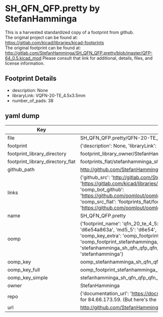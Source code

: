 # SH_QFN_QFP.pretty by StefanHamminga  
This is a harvested standardized copy of a footprint from github.  
The original project can be found at:  
https://gitlab.com/kicad/libraries/kicad-footprints  
The original footprint can be found at:
http://gitlab.com/StefanHamminga/SH_QFN_QFP.pretty/blob/master/QFP-64_0.5.kicad_mod
Please consult that link for additional, details, files, and license information.  
## Footprint Details
* description: None  
* libraryLink: VQFN-20-TE_4.5x3.5mm  
* number_of_pads: 38  
## yaml dump  
| Key | Value |  
| --- | --- |  
| file | SH_QFN_QFP.pretty/QFN-20-TE_4.5x3.5.kicad_mod |  
| footprint | {'description': None, 'libraryLink': 'VQFN-20-TE_4.5x3.5mm', 'number_of_pads': 38} |  
| footprint_library_directory | footprint_library_owner/StefanHamminga_SH_QFN_QFP.pretty |  
| footprint_library_directory_flat | footprints_flat/stefanhamminga_sh_qfn_qfp_qfn_20_te_4_5x3_5/working |  
| github_path | http://github.com/StefanHamminga/SH_QFN_QFP.pretty/blob/master/QFN-20-TE_4.5x3.5.kicad_mod |  
| links | {'github_src': 'http://gitlab.com/StefanHamminga/SH_QFN_QFP.pretty/blob/master/QFP-64_0.5.kicad_mod', 'github_src_repo': 'https://gitlab.com/kicad/libraries/kicad-footprints', 'oomp_bot': 'footprints/stefanhamminga_sh_qfn_qfp_qfn_20_te_4_5x3_5/working', 'oomp_bot_github': 'https://github.com/oomlout/oomlout_oomp_footprint_bot/tree/main/footprints/stefanhamminga_sh_qfn_qfp_qfn_20_te_4_5x3_5/working', 'oomp_src_flat': 'footprints_flat/footprints_flat/stefanhamminga_sh_qfn_qfp_qfn_20_te_4_5x3_5/working', 'oomp_src_flat_github': 'https://github.com/oomlout/oomlout_oomp_footprint_src/tree/main/footprints_flat/stefanhamminga_sh_qfn_qfp_qfn_20_te_4_5x3_5/working'} |  
| name | SH_QFN_QFP.pretty |  
| oomp | {'footprint_name': 'qfn_20_te_4_5x3_5', 'library_name': 'sh_qfn_qfp', 'md5': 'd6e54a863a2d75048f36f9f7992c32e4', 'md5_10': 'd6e54a863a', 'md5_5': 'd6e54', 'md5_6': 'd6e54a', 'oomp_key': 'oomp_stefanhamminga_sh_qfn_qfp_qfn_20_te_4_5x3_5', 'oomp_key_extra': 'oomp_footprint_stefanhamminga_sh_qfn_qfp_qfn_20_te_4_5x3_5', 'oomp_key_full': 'oomp_footprint_stefanhamminga_sh_qfn_qfp_qfn_20_te_4_5x3_5_d6e54a', 'oomp_key_simple': 'stefanhamminga_sh_qfn_qfp_qfn_20_te_4_5x3_5', 'original_filename': 'SH_QFN_QFP.pretty/QFN-20-TE_4.5x3.5.kicad_mod', 'owner_name': 'stefanhamminga'} |  
| oomp_key | oomp_stefanhamminga_sh_qfn_qfp_qfn_20_te_4_5x3_5 |  
| oomp_key_full | oomp_footprint_stefanhamminga_sh_qfn_qfp_qfn_20_te_4_5x3_5 |  
| oomp_key_simple | stefanhamminga_sh_qfn_qfp_qfn_20_te_4_5x3_5 |  
| owner | StefanHamminga |  
| repo | {'documentation_url': 'https://docs.github.com/rest/overview/resources-in-the-rest-api#rate-limiting', 'message': "API rate limit exceeded for 84.66.173.59. (But here's the good news: Authenticated requests get a higher rate limit. Check out the documentation for more details.)"} |  
| url | http://github.com/StefanHamminga/SH_QFN_QFP.pretty |  

